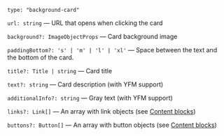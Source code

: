 `type: "background-card"`

`url: string` — URL that opens when clicking the card

`background?: ImageObjectProps` — Card background image

`paddingBottom?: 's' | 'm' | 'l' | 'xl'` — Space between the text and the bottom of the card.

`title?: Title | string` — Card title

`text?: string` — Card description (with YFM support)

`additionalInfo?: string` — Gray text (with YFM support)

`links?: Link[]` — An array with link objects (see [Content blocks](?path=/story/documentation-types&viewMode=docs))

`buttons?: Button[]` — An array with button objects (see [Content blocks](?path=/story/documentation-types&viewMode=docs))
